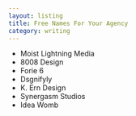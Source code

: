 ```yaml
---
layout: listing
title: Free Names For Your Agency
category: writing
---
```

 
+ Moist Lightning Media
+ 8008 Design
+ Forie 6
+ Dsgnifyly
+ K. Ern Design
+ Synergasm Studios
+ Idea Womb